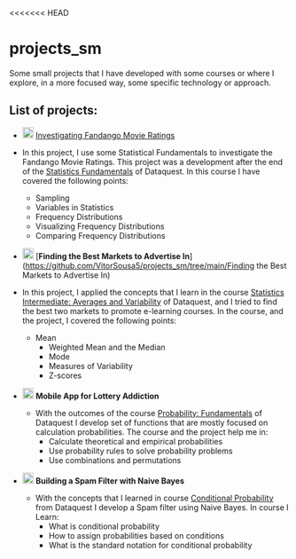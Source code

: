 <<<<<<< HEAD

# projects_sm
Some small projects that I have developed with some courses or where I explore, in a more focused way, some specific technology or approach.

## List of projects:

- <img height="20" src="https://drncvpyikhjv3.cloudfront.net/sites/180/2020/02/14094853/BRL-movies-Icon.png">  [Investigating Fandango Movie Ratings](https://github.com/VitorSousa5/projects_sm/tree/main/Investigating%20Fandango%20Movie%20Ratings)
- In this project, I use some Statistical Fundamentals to investigate the Fandango Movie Ratings. This project was a development after the end of the [Statistics Fundamentals](https://app.dataquest.io/view_cert/7Z0SYDIV0Z08LX0CEVN7/) of Dataquest. In this course I have covered the following points:
    - Sampling
    - Variables in Statistics
    - Frequency Distributions
    - Visualizing Frequency Distributions 
    - Comparing Frequency Distributions
- <img height="20" src="https://image.flaticon.com/icons/png/512/262/262830.png"> [**Finding the Best Markets to Advertise In**](https://github.com/VitorSousa5/projects_sm/tree/main/Finding the Best Markets to Advertise In)
- In this project, I applied the concepts that I learn in the course [Statistics Intermediate: Averages and Variability](https://app.dataquest.io/view_cert/06Z0JC9THPSG6DPKFCEK/) of Dataquest, and I tried to find the best two markets to promote e-learning courses. In the course, and the project, I covered the following points:
  
  - Mean
      - Weighted Mean and the Median
    - Mode
    - Measures of Variability
    - Z-scores
- <img height="20" src="https://image.flaticon.com/icons/png/128/1036/1036627.png"> **Mobile App for Lottery Addiction**
  - With the outcomes of the course [Probability: Fundamentals](https://app.dataquest.io/view_cert/QJ8O9HGPD1BDW91S67BT/) of Dataquest I develop set of functions that are mostly focused on calculation probabilities. The course and the project help me in:
    - Calculate theoretical and empirical probabilities
    - Use probability rules to solve probability problems
    - Use combinations and permutations
- <img height="20" src="https://www.zyxel.com/library/assets/products/anti-spam/lic-cas_anti-spam_380x380.png"> **Building a Spam Filter with Naive Bayes**
  - With the concepts that I learned in course [Conditional Probability](https://app.dataquest.io/view_cert/WIQMG8V0ZO8SDZTARUJW/) from Dataquest I develop a Spam filter using Naive Bayes. In course I Learn: 
    - What is conditional probability
    - How to assign probabilities based on conditions
    - What is the standard notation for conditional probability
